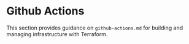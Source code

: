 # Github Actions

This section provides guidance on `github-actions.md` for building and managing infrastructure with Terraform.